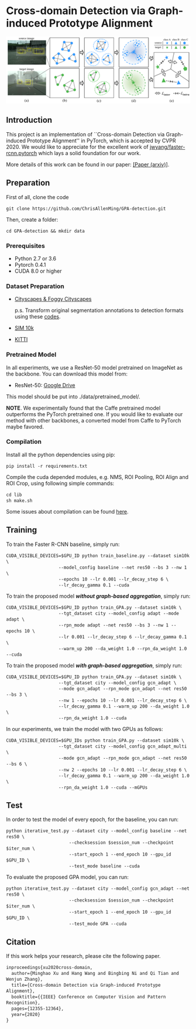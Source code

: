 # Cross-domain Detection via Graph-induced Prototype Alignment

<p align="center">
  <img src="docs/model.png" /> 
</p>

## Introduction

This project is an implementation of ``Cross-domain Detection via Graph-induced Prototype Alignment'' in PyTorch, which is accepted by CVPR 2020. 
We would like to appreciate for the excellent work of [jwyang/faster-rcnn.pytorch](https://github.com/jwyang/faster-rcnn.pytorch) which lays a solid foundation for our work.

More details of this work can be found in our paper: [[Paper (arxiv)]](https://arxiv.org/abs/2003.12849).

## Preparation

First of all, clone the code
```
git clone https://github.com/ChrisAllenMing/GPA-detection.git
```

Then, create a folder:
```
cd GPA-detection && mkdir data
```

### Prerequisites

* Python 2.7 or 3.6
* Pytorch 0.4.1 
* CUDA 8.0 or higher

### Dataset Preparation

* [Cityscapes & Foggy Cityscapes](https://www.cityscapes-dataset.com/)
   
  p.s. Transform original segmentation annotations to detection formats using these [codes](https://drive.google.com/drive/folders/145Ap-ha0LZegbZ2WMO2vPDMd2yrpbNXT?usp=sharing).
* [SIM 10k](https://fcav.engin.umich.edu/projects/driving-in-the-matrix)
* [KITTI](http://www.cvlibs.net/datasets/kitti/eval_object.php?obj_benchmark=2d)

### Pretrained Model

In all experiments, we use a ResNet-50 model pretrained on ImageNet as the backbone. You can download this model from:

* ResNet-50: [Google Drive](https://drive.google.com/file/d/1BlVJ87FUrAly7AFf5WWh-0GeHkRZMh9x/view?usp=sharing)

This model should be put into ./data/pretrained_model/.

**NOTE**. We experimentally found that the Caffe pretrained model outperforms the PyTorch pretrained one. 
If you would like to evaluate our method with other backbones, a converted model from Caffe to PyTorch maybe favored.

### Compilation

Install all the python dependencies using pip:
```
pip install -r requirements.txt
```

Compile the cuda depended modules, e.g. NMS, ROI Pooling, ROI Align and ROI Crop, using following simple commands:

```
cd lib
sh make.sh
```

Some issues about compilation can be found [here](https://github.com/jwyang/faster-rcnn.pytorch/issues).

## Training

To train the Faster R-CNN baseline, simply run:
```
CUDA_VISIBLE_DEVICES=$GPU_ID python train_baseline.py --dataset sim10k \
                    --model_config baseline --net res50 --bs 3 --nw 1 \
                    --epochs 10 --lr 0.001 --lr_decay_step 6 \
                    --lr_decay_gamma 0.1 --cuda
```

To train the proposed model ***without graph-based aggregation***, simply run:
```
CUDA_VISIBLE_DEVICES=$GPU_ID python train_GPA.py --dataset sim10k \
                    --tgt_dataset city --model_config adapt --mode adapt \
                    --rpn_mode adapt --net res50 --bs 3 --nw 1 --epochs 10 \
                    --lr 0.001 --lr_decay_step 6 --lr_decay_gamma 0.1 \
                    --warm_up 200 --da_weight 1.0 --rpn_da_weight 1.0 --cuda 
```
To train the proposed model ***with graph-based aggregation***, simply run:
```
CUDA_VISIBLE_DEVICES=$GPU_ID python train_GPA.py --dataset sim10k \
                    --tgt_dataset city --model_config gcn_adapt \
                    --mode gcn_adapt --rpn_mode gcn_adapt --net res50 --bs 3 \
                    --nw 1 --epochs 10 --lr 0.001 --lr_decay_step 6 \
                    --lr_decay_gamma 0.1 --warm_up 200 --da_weight 1.0 \
                    --rpn_da_weight 1.0 --cuda 
```
In our experiments, we train the model with two GPUs as follows:
```
CUDA_VISIBLE_DEVICES=$GPU_IDs python train_GPA.py --dataset sim10k \
                    --tgt_dataset city --model_config gcn_adapt_multi \
                    --mode gcn_adapt --rpn_mode gcn_adapt --net res50 --bs 6 \
                    --nw 2 --epochs 10 --lr 0.001 --lr_decay_step 6 \
                    --lr_decay_gamma 0.1 --warm_up 200 --da_weight 1.0 \
                    --rpn_da_weight 1.0 --cuda --mGPUs
```

## Test

In order to test the model of every epoch, for the baseline, you can run:
```
python iterative_test.py --dataset city --model_config baseline --net res50 \
                        --checksession $session_num --checkpoint $iter_num \
                        --start_epoch 1 --end_epoch 10 --gpu_id $GPU_ID \
                        --test_mode baseline --cuda
```
To evaluate the proposed GPA model, you can run:
```
python iterative_test.py --dataset city --model_config gcn_adapt --net res50 \
                        --checksession $session_num --checkpoint $iter_num \
                        --start_epoch 1 --end_epoch 10 --gpu_id $GPU_ID \
                        --test_mode GPA --cuda
```
## Citation


If this work helps your research, please cite the following paper.
```
inproceedings{xu2020cross-domain,
  author={Minghao Xu and Hang Wang and Bingbing Ni and Qi Tian and Wenjun Zhang},
  title={Cross-domain Detection via Graph-induced Prototype Alignment},
  booktitle={{IEEE} Conference on Computer Vision and Pattern Recognition},
  pages={12355-12364},
  year={2020}
}
```
